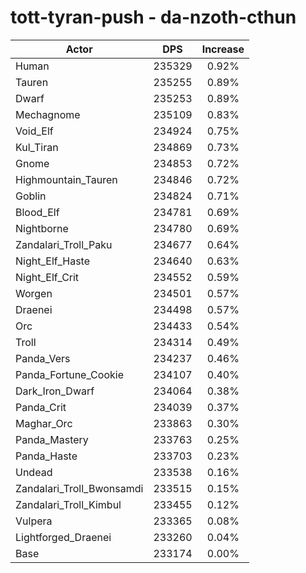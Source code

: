 # tott-tyran-push - da-nzoth-cthun
| Actor | DPS | Increase |
|---|:---:|:---:|
|Human|235329|0.92%|
|Tauren|235255|0.89%|
|Dwarf|235253|0.89%|
|Mechagnome|235109|0.83%|
|Void_Elf|234924|0.75%|
|Kul_Tiran|234869|0.73%|
|Gnome|234853|0.72%|
|Highmountain_Tauren|234846|0.72%|
|Goblin|234824|0.71%|
|Blood_Elf|234781|0.69%|
|Nightborne|234780|0.69%|
|Zandalari_Troll_Paku|234677|0.64%|
|Night_Elf_Haste|234640|0.63%|
|Night_Elf_Crit|234552|0.59%|
|Worgen|234501|0.57%|
|Draenei|234498|0.57%|
|Orc|234433|0.54%|
|Troll|234314|0.49%|
|Panda_Vers|234237|0.46%|
|Panda_Fortune_Cookie|234107|0.40%|
|Dark_Iron_Dwarf|234064|0.38%|
|Panda_Crit|234039|0.37%|
|Maghar_Orc|233863|0.30%|
|Panda_Mastery|233763|0.25%|
|Panda_Haste|233703|0.23%|
|Undead|233538|0.16%|
|Zandalari_Troll_Bwonsamdi|233515|0.15%|
|Zandalari_Troll_Kimbul|233455|0.12%|
|Vulpera|233365|0.08%|
|Lightforged_Draenei|233260|0.04%|
|Base|233174|0.00%|
